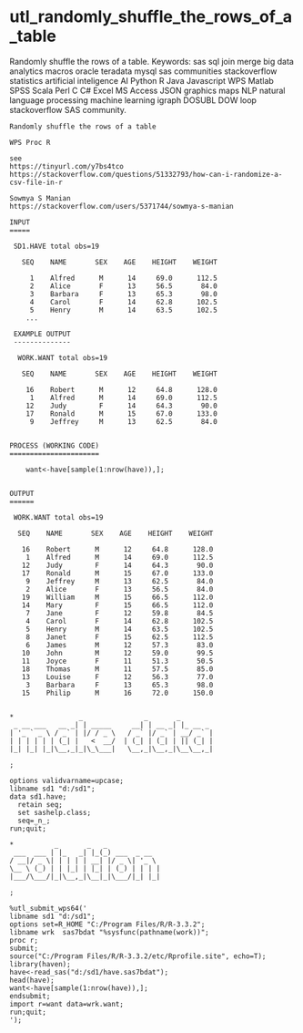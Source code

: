 # utl_randomly_shuffle_the_rows_of_a_table
Randomly shuffle the rows of a table.  Keywords: sas sql join merge big data analytics macros oracle teradata mysql sas communities stackoverflow statistics artificial inteligence AI Python R Java Javascript WPS Matlab SPSS Scala Perl C C# Excel MS Access JSON graphics maps NLP natural language processing machine learning igraph DOSUBL DOW loop stackoverflow SAS community.


    Randomly shuffle the rows of a table

    WPS Proc R

    see
    https://tinyurl.com/y7bs4tco
    https://stackoverflow.com/questions/51332793/how-can-i-randomize-a-csv-file-in-r

    Sowmya S Manian
    https://stackoverflow.com/users/5371744/sowmya-s-manian

    INPUT
    =====

     SD1.HAVE total obs=19

       SEQ    NAME       SEX    AGE    HEIGHT    WEIGHT

         1    Alfred      M      14     69.0      112.5
         2    Alice       F      13     56.5       84.0
         3    Barbara     F      13     65.3       98.0
         4    Carol       F      14     62.8      102.5
         5    Henry       M      14     63.5      102.5
        ...

     EXAMPLE OUTPUT
     --------------

      WORK.WANT total obs=19

       SEQ    NAME       SEX    AGE    HEIGHT    WEIGHT

        16    Robert      M      12     64.8      128.0
         1    Alfred      M      14     69.0      112.5
        12    Judy        F      14     64.3       90.0
        17    Ronald      M      15     67.0      133.0
         9    Jeffrey     M      13     62.5       84.0


    PROCESS (WORKING CODE)
    ======================

        want<-have[sample(1:nrow(have)),];


    OUTPUT
    ======

     WORK.WANT total obs=19

      SEQ    NAME       SEX    AGE    HEIGHT    WEIGHT

       16    Robert      M      12     64.8      128.0
        1    Alfred      M      14     69.0      112.5
       12    Judy        F      14     64.3       90.0
       17    Ronald      M      15     67.0      133.0
        9    Jeffrey     M      13     62.5       84.0
        2    Alice       F      13     56.5       84.0
       19    William     M      15     66.5      112.0
       14    Mary        F      15     66.5      112.0
        7    Jane        F      12     59.8       84.5
        4    Carol       F      14     62.8      102.5
        5    Henry       M      14     63.5      102.5
        8    Janet       F      15     62.5      112.5
        6    James       M      12     57.3       83.0
       10    John        M      12     59.0       99.5
       11    Joyce       F      11     51.3       50.5
       18    Thomas      M      11     57.5       85.0
       13    Louise      F      12     56.3       77.0
        3    Barbara     F      13     65.3       98.0
       15    Philip      M      16     72.0      150.0


    *                _               _       _
     _ __ ___   __ _| | _____     __| | __ _| |_ __ _
    | '_ ` _ \ / _` | |/ / _ \   / _` |/ _` | __/ _` |
    | | | | | | (_| |   <  __/  | (_| | (_| | || (_| |
    |_| |_| |_|\__,_|_|\_\___|   \__,_|\__,_|\__\__,_|

    ;

    options validvarname=upcase;
    libname sd1 "d:/sd1";
    data sd1.have;
      retain seq;
      set sashelp.class;
      seq=_n_;
    run;quit;

    *          _       _   _
     ___  ___ | |_   _| |_(_) ___  _ __
    / __|/ _ \| | | | | __| |/ _ \| '_ \
    \__ \ (_) | | |_| | |_| | (_) | | | |
    |___/\___/|_|\__,_|\__|_|\___/|_| |_|

    ;

    %utl_submit_wps64('
    libname sd1 "d:/sd1";
    options set=R_HOME "C:/Program Files/R/R-3.3.2";
    libname wrk  sas7bdat "%sysfunc(pathname(work))";
    proc r;
    submit;
    source("C:/Program Files/R/R-3.3.2/etc/Rprofile.site", echo=T);
    library(haven);
    have<-read_sas("d:/sd1/have.sas7bdat");
    head(have);
    want<-have[sample(1:nrow(have)),];
    endsubmit;
    import r=want data=wrk.want;
    run;quit;
    ');

